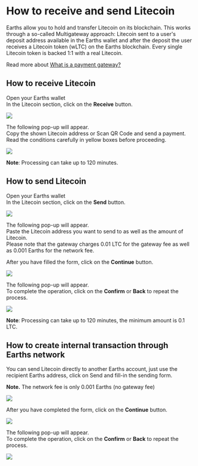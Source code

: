 # How to receive and send Litecoin

Earths allow you to hold and transfer Litecoin on its blockchain. This works through a so-called Multigateway approach: Litecoin sent to a user's deposit address available in the Earths wallet and after the deposit the user receives a Litecoin token \(wLTC\) on the Earths blockchain. Every single Litecoin token is backed 1:1 with a real Litecoin.

Read more about [What is a payment gateway?](/frequently-asked-questions-faq/transfers-and-gateways/payment-gateway.md)

## How to receive Litecoin

Open your Earths wallet  
In the Litecoin section, click on the **Receive** button.

![](/_assets/litecoin_transfers_01.png)

The following pop-up will appear.  
Copy the shown Litecoin address or Scan QR Code and send a payment.  
Read the conditions carefully in yellow boxes before proceeding.

![](/_assets/litecoin_transfers_02.png)

**Note**: Processing can take up to 120 minutes.

## How to send Litecoin

Open your Earths wallet  
In the Litecoin section, click on the **Send** button.

![](/_assets/litecoin_transfers_01.png)

The following pop-up will appear.  
Paste the Litecoin address you want to send to as well as the amount of Litecoin.  
Please note that the gateway charges 0.01 LTC for the gateway fee as well as 0.001 Earths for the network fee.

After you have filled the form, click on the **Continue** button.

![](/_assets/litecoin_transfers_04.png)

The following pop-up will appear.  
To complete the operation, click on the **Confirm** or **Back** to repeat the process.

![](/_assets/litecoin_transfers_05.png)

**Note**: Processing can take up to 120 minutes, the minimum amount is 0.1 LTC.

## How to create internal transaction through Earths network

You can send Litecoin directly to another Earths account, just use the recipient Earths address, click on Send and fill-in the sending form.

**Note.** The network fee is only 0.001 Earths \(no gateway fee\)

![](/_assets/litecoin_transfers_01.png)

After you have completed the form, click on the **Continue** button.

![](/_assets/litecoin_transfers_07.png)

The following pop-up will appear.  
To complete the operation, click on the **Confirm** or **Back** to repeat the process.

![](/_assets/litecoin_transfers_08.png)
